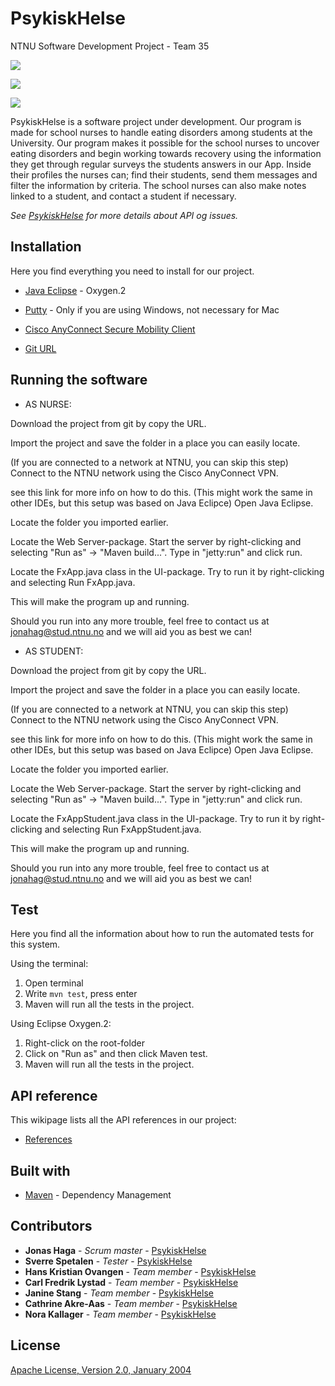 # PsykiskHelse

NTNU Software Development Project - Team 35

![](forside.png)

![](registrering.png)

![](hovedside.png)

PsykiskHelse is a software project under development. Our program is made for school nurses to handle eating disorders among students at the University. Our program makes it possible for the school nurses to uncover eating disorders and begin working towards recovery using the information they get through regular surveys the students answers in our App. Inside their profiles the nurses can; find their students, send them messages and filter the information by criteria. The school nurses can also make notes linked to a student, and contact a student if necessary.

*See [PsykiskHelse](https://gitlab.stud.iie.ntnu.no/tdt4140-2018/35.git) for more details about API og issues.*


## Installation
Here you find everything you need to install for our project.

* [Java Eclipse](http://www.eclipse.org/downloads/eclipse-packages/) - Oxygen.2

* [Putty](https://www.putty.org) - Only if you are using Windows, not necessary for Mac

* [Cisco AnyConnect Secure Mobility Client](https://www.cisco.com/c/en/us/support/security/anyconnect-secure-mobility-client-v4-x/model.html)

* [Git URL](https://gitlab.stud.iie.ntnu.no/tdt4140-2018/35.git)


## Running the software

* AS NURSE:

Download the project from git by copy the URL.

Import the project and save the folder in a place you can easily locate.

(If you are connected to a network at NTNU, you can skip this step) Connect to the NTNU network using the Cisco AnyConnect VPN.

see this link for more info on how to do this.
(This might work the same in other IDEs, but this setup was based on Java Eclipce) Open Java Eclipse.

Locate the folder you imported earlier.

Locate the Web Server-package. Start the server by right-clicking and selecting "Run as" -> "Maven build...". Type in "jetty:run" and click run.

Locate the FxApp.java class in the UI-package. Try to run it by right-clicking and selecting Run FxApp.java.

This will make the program up and running.

Should you run into any more trouble, feel free to contact us at jonahag@stud.ntnu.no and we will aid you as best we can!


* AS STUDENT:

Download the project from git by copy the URL.

Import the project and save the folder in a place you can easily locate.

(If you are connected to a network at NTNU, you can skip this step) Connect to the NTNU network using the Cisco AnyConnect VPN.

see this link for more info on how to do this.
(This might work the same in other IDEs, but this setup was based on Java Eclipce) Open Java Eclipse.

Locate the folder you imported earlier.

Locate the Web Server-package. Start the server by right-clicking and selecting "Run as" -> "Maven build...". Type in "jetty:run" and click run.

Locate the FxAppStudent.java class in the UI-package. Try to run it by right-clicking and selecting Run FxAppStudent.java.

This will make the program up and running.

Should you run into any more trouble, feel free to contact us at jonahag@stud.ntnu.no and we will aid you as best we can!


## Test
Here you find all the information about how to run the automated tests for this system.

Using the terminal:
1. Open terminal
2. Write `mvn test`, press enter
3. Maven will run all the tests in the project.

Using Eclipse Oxygen.2:
1. Right-click on the root-folder
2. Click on "Run as" and then click Maven test.
3. Maven will run all the tests in the project.


## API reference
This wikipage lists all the API references in our project:

* [References](https://gitlab.stud.iie.ntnu.no/tdt4140-2018/35/wikis/Dokumentasjon/Design-av-REST-API)

## Built with

* [Maven](https://maven.apache.org/) - Dependency Management

## Contributors

* **Jonas Haga** - *Scrum master* - [PsykiskHelse](https://gitlab.stud.iie.ntnu.no/tdt4140-2018/35.git)
* **Sverre Spetalen** - *Tester* - [PsykiskHelse](https://gitlab.stud.iie.ntnu.no/tdt4140-2018/35.git)
* **Hans Kristian Ovangen** - *Team member* - [PsykiskHelse](https://gitlab.stud.iie.ntnu.no/tdt4140-2018/35.git)
* **Carl Fredrik Lystad** - *Team member* - [PsykiskHelse](https://gitlab.stud.iie.ntnu.no/tdt4140-2018/35.git)
* **Janine Stang** - *Team member* - [PsykiskHelse](https://gitlab.stud.iie.ntnu.no/tdt4140-2018/35.git)
* **Cathrine Akre-Aas** - *Team member* - [PsykiskHelse](https://gitlab.stud.iie.ntnu.no/tdt4140-2018/35.git)
* **Nora Kallager** - *Team member* - [PsykiskHelse](https://gitlab.stud.iie.ntnu.no/tdt4140-2018/35.git)

## License

[Apache License, Version 2.0, January 2004](https://www.apache.org/licenses/LICENSE-2.0)
